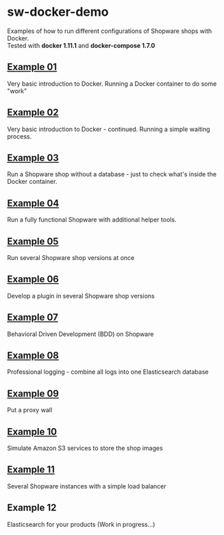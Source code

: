 # sw-docker-demo
Examples of how to run different configurations of Shopware shops with Docker.  
Tested with **docker 1.11.1** and **docker-compose 1.7.0**

## [Example 01](https://github.com/dnhsoft/sw-docker-demo/tree/master/01-empty-docker)
Very basic introduction to Docker. Running a Docker container to do some "work"

## [Example 02](https://github.com/dnhsoft/sw-docker-demo/tree/master/02-a-process)
Very basic introduction to Docker - continued. Running a simple waiting process.

## [Example 03](https://github.com/dnhsoft/sw-docker-demo/tree/master/03-new-shopware)
Run a Shopware shop without a database - just to check what's inside the Docker container.

## [Example 04](https://github.com/dnhsoft/sw-docker-demo/tree/master/04-shopware-db-pma-cron-mail)
Run a fully functional Shopware with additional helper tools.

## [Example 05](https://github.com/dnhsoft/sw-docker-demo/tree/master/05-multishops)
Run several Shopware shop versions at once

## [Example 06](https://github.com/dnhsoft/sw-docker-demo/tree/master/06-develop-a-plugin)
Develop a plugin in several Shopware shop versions

## [Example 07](https://github.com/dnhsoft/sw-docker-demo/tree/master/07-bdd)
Behavioral Driven Development (BDD) on Shopware

## [Example 08](https://github.com/dnhsoft/sw-docker-demo/tree/master/08-logs)
Professional logging - combine all logs into one Elasticsearch database

## [Example 09](https://github.com/dnhsoft/sw-docker-demo/tree/master/09-proxy)
Put a proxy wall 

## [Example 10](https://github.com/dnhsoft/sw-docker-demo/tree/master/10-s3)
Simulate Amazon S3 services to store the shop images

## [Example 11](https://github.com/dnhsoft/sw-docker-demo/tree/master/11-loadbal)
Several Shopware instances with a simple load balancer

## Example 12
Elasticsearch for your products (Work in progress...)
